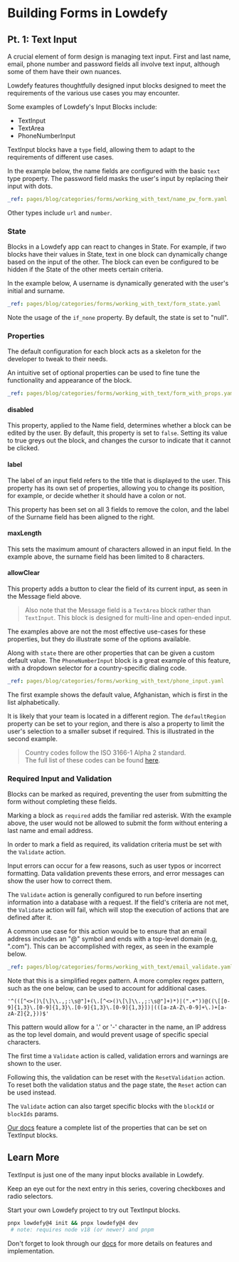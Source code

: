 # Building Forms in Lowdefy

## Pt. 1: Text Input

A crucial element of form design is managing text input.
First and last name, email, phone number and password fields all involve text input, although some of them have their own nuances.

Lowdefy features thoughtfully designed input blocks designed to meet the requirements of the various use cases you may encounter.

Some examples of Lowdefy's Input Blocks include:

- TextInput
- TextArea
- PhoneNumberInput

TextInput blocks have a `type` field, allowing them to adapt to the requirements of different use cases.

In the example below, the name fields are configured with the basic `text` type property.
The password field masks the user's input by replacing their input with dots.

```yaml ldf
_ref: pages/blog/categories/forms/working_with_text/name_pw_form.yaml
```

Other types include `url` and `number`.

### State

Blocks in a Lowdefy app can react to changes in State.
For example, if two blocks have their values in State, text in one block can dynamically change based on the input of the other. The block can even be configured to be hidden if the State of the other meets certain criteria.

In the example below, A username is dynamically generated with the user's initial and surname.

```yaml ldf
_ref: pages/blog/categories/forms/working_with_text/form_state.yaml
```

Note the usage of the `if_none` property. By default, the state is set to "null".

### Properties

The default configuration for each block acts as a skeleton for the developer to tweak to their needs.

An intuitive set of optional properties can be used to fine tune the functionality and appearance of the block.

```yaml ldf
_ref: pages/blog/categories/forms/working_with_text/form_with_props.yaml
```

#### disabled

This property, applied to the Name field, determines whether a block can be edited by the user.
By default, this property is set to `false`.
Setting its value to true greys out the block, and changes the cursor to indicate that it cannot be clicked.

#### label

The label of an input field refers to the title that is displayed to the user.
This property has its own set of properties, allowing you to change its position, for example, or decide whether it should have a colon or not.

This property has been set on all 3 fields to remove the colon, and the label of the Surname field has been aligned to the right.

#### maxLength

This sets the maximum amount of characters allowed in an input field.
In the example above, the surname field has been limited to 8 characters.

#### allowClear

This property adds a button to clear the field of its current input, as seen in the Message field above.

> Also note that the Message field is a `TextArea` block rather than `TextInput`.
> This block is designed for multi-line and open-ended input.

The examples above are not the most effective use-cases for these properties, but they do illustrate some of the options available.

Along with `state` there are other properties that can be given a custom default value.
The `PhoneNumberInput` block is a great example of this feature, with a dropdown selector for a country-specific dialing code.

```yaml ldf
_ref: pages/blog/categories/forms/working_with_text/phone_input.yaml
```

The first example shows the default value, Afghanistan, which is first in the list alphabetically.

It is likely that your team is located in a different region.
The `defaultRegion` property can be set to your region, and there is also a property to limit the user's selection to a smaller subset if required.
This is illustrated in the second example.

> Country codes follow the ISO 3166-1 Alpha 2 standard.  
> The full list of these codes can be found [here](https://localizely.com/iso-3166-1-alpha-2-list/).

### Required Input and Validation

Blocks can be marked as required, preventing the user from submitting the form without completing these fields.

Marking a block as `required` adds the familiar red asterisk.
With the example above, the user would not be allowed to submit the form without entering a last name and email address.

In order to mark a field as required, its validation criteria must be set with the `Validate` action.

Input errors can occur for a few reasons, such as user typos or incorrect formatting.
Data validation prevents these errors, and error messages can show the user how to correct them.

The `Validate` action is generally configured to run before inserting information into a database with a request.
If the field's criteria are not met, the `Validate` action will fail, which will stop the execution of actions that are defined after it.

A common use case for this action would be to ensure that an email address includes an "@" symbol and ends with a top-level domain (e.g, ".com").
This can be accomplished with regex, as seen in the example below.

```yaml ldf
_ref: pages/blog/categories/forms/working_with_text/email_validate.yaml
```

Note that this is a simplified regex pattern.
A more complex regex pattern, such as the one below, can be used to account for additional cases.

`'^(([^<>()\[\]\\.,;:\s@"]+(\.[^<>()\[\]\\.,;:\s@"]+)*)|(".+"))@((\[[0-9]{1,3}\.[0-9]{1,3}\.[0-9]{1,3}\.[0-9]{1,3}])|(([a-zA-Z\-0-9]+\.)+[a-zA-Z]{2,}))$'`

This pattern would allow for a '.' or '-' character in the name, an IP address as the top level domain, and would prevent usage of specific special characters.

The first time a `Validate` action is called, validation errors and warnings are shown to the user.

Following this, the validation can be reset with the `ResetValidation` action. To reset both the validation status and the page state, the `Reset` action can be used instead.

The `Validate` action can also target specific blocks with the `blockId` or `blockIds` params.

[Our docs](https://docs.lowdefy.com/TextInput) feature a complete list of the properties that can be set on TextInput blocks.

## Learn More

TextInput is just one of the many input blocks available in Lowdefy.

Keep an eye out for the next entry in this series, covering checkboxes and radio selectors.

Start your own Lowdefy project to try out TextInput blocks.

```bash
pnpx lowdefy@4 init && pnpx lowdefy@4 dev
 # note: requires node v18 (or newer) and pnpm
```

Don't forget to look through our [docs](https://docs.lowdefy.com/TextInput) for more details on features and implementation.
